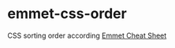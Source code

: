 # emmet-css-order

CSS sorting order according [Emmet Cheat Sheet](https://docs.emmet.io/cheat-sheet/)
